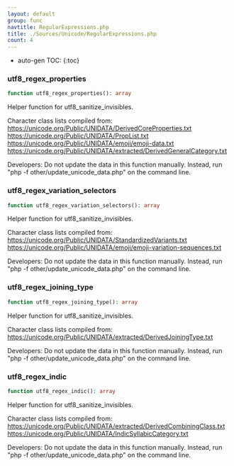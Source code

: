```yaml
---
layout: default
group: func
navtitle: RegularExpressions.php
title: ./Sources/Unicode/RegularExpressions.php
count: 4
---
```

* auto-gen TOC:
{:toc}
### utf8_regex_properties

```php
function utf8_regex_properties(): array
```
Helper function for utf8_sanitize_invisibles.

Character class lists compiled from:
https://unicode.org/Public/UNIDATA/DerivedCoreProperties.txt
https://unicode.org/Public/UNIDATA/PropList.txt
https://unicode.org/Public/UNIDATA/emoji/emoji-data.txt
https://unicode.org/Public/UNIDATA/extracted/DerivedGeneralCategory.txt

Developers: Do not update the data in this function manually. Instead,
run "php -f other/update_unicode_data.php" on the command line.

### utf8_regex_variation_selectors

```php
function utf8_regex_variation_selectors(): array
```
Helper function for utf8_sanitize_invisibles.

Character class lists compiled from:
https://unicode.org/Public/UNIDATA/StandardizedVariants.txt
https://unicode.org/Public/UNIDATA/emoji/emoji-variation-sequences.txt

Developers: Do not update the data in this function manually. Instead,
run "php -f other/update_unicode_data.php" on the command line.

### utf8_regex_joining_type

```php
function utf8_regex_joining_type(): array
```
Helper function for utf8_sanitize_invisibles.

Character class lists compiled from:
https://unicode.org/Public/UNIDATA/extracted/DerivedJoiningType.txt

Developers: Do not update the data in this function manually. Instead,
run "php -f other/update_unicode_data.php" on the command line.

### utf8_regex_indic

```php
function utf8_regex_indic(): array
```
Helper function for utf8_sanitize_invisibles.

Character class lists compiled from:
https://unicode.org/Public/UNIDATA/extracted/DerivedCombiningClass.txt
https://unicode.org/Public/UNIDATA/IndicSyllabicCategory.txt

Developers: Do not update the data in this function manually. Instead,
run "php -f other/update_unicode_data.php" on the command line.

